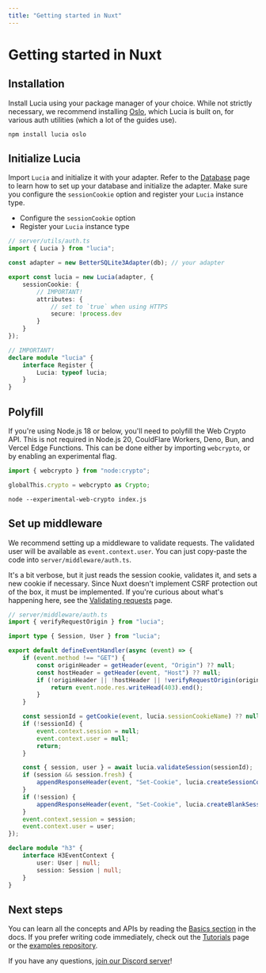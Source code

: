 ```yaml
---
title: "Getting started in Nuxt"
---
```


# Getting started in Nuxt

## Installation

Install Lucia using your package manager of your choice. While not strictly necessary, we recommend installing [Oslo](https://oslo.js.org), which Lucia is built on, for various auth utilities (which a lot of the guides use).

```
npm install lucia oslo
```

## Initialize Lucia

Import `Lucia` and initialize it with your adapter. Refer to the [Database](/database) page to learn how to set up your database and initialize the adapter. Make sure you configure the `sessionCookie` option and register your `Lucia` instance type.

- Configure the `sessionCookie` option
- Register your `Lucia` instance type

```ts
// server/utils/auth.ts
import { Lucia } from "lucia";

const adapter = new BetterSQLite3Adapter(db); // your adapter

export const lucia = new Lucia(adapter, {
	sessionCookie: {
		// IMPORTANT!
		attributes: {
			// set to `true` when using HTTPS
			secure: !process.dev
		}
	}
});

// IMPORTANT!
declare module "lucia" {
	interface Register {
		Lucia: typeof lucia;
	}
}
```

## Polyfill

If you're using Node.js 18 or below, you'll need to polyfill the Web Crypto API. This is not required in Node.js 20, CouldFlare Workers, Deno, Bun, and Vercel Edge Functions. This can be done either by importing `webcrypto`, or by enabling an experimental flag.

```ts
import { webcrypto } from "node:crypto";

globalThis.crypto = webcrypto as Crypto;
```

```
node --experimental-web-crypto index.js
```

## Set up middleware

We recommend setting up a middleware to validate requests. The validated user will be available as `event.context.user`. You can just copy-paste the code into `server/middleware/auth.ts`.

It's a bit verbose, but it just reads the session cookie, validates it, and sets a new cookie if necessary. Since Nuxt doesn't implement CSRF protection out of the box, it must be implemented. If you're curious about what's happening here, see the [Validating requests](/basics/validate-session-cookies/nuxt) page.

```ts
// server/middleware/auth.ts
import { verifyRequestOrigin } from "lucia";

import type { Session, User } from "lucia";

export default defineEventHandler(async (event) => {
	if (event.method !== "GET") {
		const originHeader = getHeader(event, "Origin") ?? null;
		const hostHeader = getHeader(event, "Host") ?? null;
		if (!originHeader || !hostHeader || !verifyRequestOrigin(originHeader, [hostHeader])) {
			return event.node.res.writeHead(403).end();
		}
	}

	const sessionId = getCookie(event, lucia.sessionCookieName) ?? null;
	if (!sessionId) {
		event.context.session = null;
		event.context.user = null;
		return;
	}

	const { session, user } = await lucia.validateSession(sessionId);
	if (session && session.fresh) {
		appendResponseHeader(event, "Set-Cookie", lucia.createSessionCookie(session.id).serialize());
	}
	if (!session) {
		appendResponseHeader(event, "Set-Cookie", lucia.createBlankSessionCookie().serialize());
	}
	event.context.session = session;
	event.context.user = user;
});

declare module "h3" {
	interface H3EventContext {
		user: User | null;
		session: Session | null;
	}
}
```

## Next steps

You can learn all the concepts and APIs by reading the [Basics section](/basics/sessions) in the docs. If you prefer writing code immediately, check out the [Tutorials](/tutorials) page or the [examples repository](https://github.com/lucia-auth/examples/tree/v3).

If you have any questions, [join our Discord server](https://discord.com/invite/PwrK3kpVR3)!
